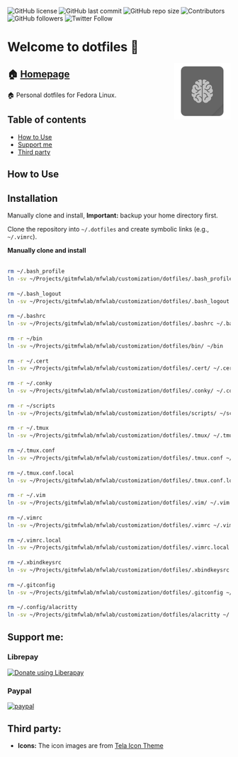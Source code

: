 <!-- start badges -->
![GitHub license](https://img.shields.io/github/license/pablomenino/dotfiles)
![GitHub last commit](https://img.shields.io/github/last-commit/pablomenino/dotfiles)
![GitHub repo size](https://img.shields.io/github/repo-size/pablomenino/dotfiles)
![Contributors](https://img.shields.io/github/contributors-anon/pablomenino/dotfiles)
![GitHub followers](https://img.shields.io/github/followers/pablomenino?label=Follow)
![Twitter Follow](https://img.shields.io/twitter/follow/pmenino)
<!-- end badges -->

<!-- start description -->
<h1>Welcome to dotfiles 👋</h1>
<p>
    <a href="https://lab.mfwlab.com/lab/dotfiles/" id="homepage" rel="nofollow">
        <img align="right" height="128" id="icon" src="logo.svg" width="128"/>
    </a>
</p>
<h2>🏠 <a href="https://lab.mfwlab.com/lab/dotfiles/" id="homepage">Homepage</a></h2>
<p>
    🏠 Personal dotfiles for Fedora Linux.
</p>
<!-- end description -->

## Table of contents

* [How to Use](#how-to-use)
* [Support me](#support-me)
* [Third party](#third-party)

## <a name="how-to-use">How to Use

Installation
------------

Manually clone and install, **Important:** backup your home directory first.

Clone the repository into `~/.dotfiles` and create symbolic links (e.g., `~/.vimrc`).

**Manually clone and install**

```bash

rm ~/.bash_profile
ln -sv ~/Projects/gitmfwlab/mfwlab/customization/dotfiles/.bash_profile ~/.bash_profile

rm ~/.bash_logout
ln -sv ~/Projects/gitmfwlab/mfwlab/customization/dotfiles/.bash_logout ~/.bash_logout

rm ~/.bashrc
ln -sv ~/Projects/gitmfwlab/mfwlab/customization/dotfiles/.bashrc ~/.bashrc

rm -r ~/bin
ln -sv ~/Projects/gitmfwlab/mfwlab/customization/dotfiles/bin/ ~/bin

rm -r ~/.cert
ln -sv ~/Projects/gitmfwlab/mfwlab/customization/dotfiles/.cert/ ~/.cert

rm -r ~/.conky
ln -sv ~/Projects/gitmfwlab/mfwlab/customization/dotfiles/.conky/ ~/.conky

rm -r ~/scripts
ln -sv ~/Projects/gitmfwlab/mfwlab/customization/dotfiles/scripts/ ~/scripts

rm -r ~/.tmux
ln -sv ~/Projects/gitmfwlab/mfwlab/customization/dotfiles/.tmux/ ~/.tmux

rm ~/.tmux.conf
ln -sv ~/Projects/gitmfwlab/mfwlab/customization/dotfiles/.tmux.conf ~/.tmux.conf

rm ~/.tmux.conf.local
ln -sv ~/Projects/gitmfwlab/mfwlab/customization/dotfiles/.tmux.conf.local ~/.tmux.conf.local

rm -r ~/.vim
ln -sv ~/Projects/gitmfwlab/mfwlab/customization/dotfiles/.vim/ ~/.vim

rm ~/.vimrc
ln -sv ~/Projects/gitmfwlab/mfwlab/customization/dotfiles/.vimrc ~/.vimrc

rm ~/.vimrc.local
ln -sv ~/Projects/gitmfwlab/mfwlab/customization/dotfiles/.vimrc.local ~/.vimrc.local

rm ~/.xbindkeysrc
ln -sv ~/Projects/gitmfwlab/mfwlab/customization/dotfiles/.xbindkeysrc ~/.xbindkeysrc

rm ~/.gitconfig
ln -sv ~/Projects/gitmfwlab/mfwlab/customization/dotfiles/.gitconfig ~/.gitconfig

rm ~/.config/alacritty
ln -sv ~/Projects/gitmfwlab/mfwlab/customization/dotfiles/alacritty ~/.config/alacritty

```

## <a name="support-me">Support me:

### Librepay

<a href="https://liberapay.com/pablomenino/donate"><img alt="Donate using Liberapay" src="https://liberapay.com/assets/widgets/donate.svg"></a>

### Paypal

[![paypal](https://www.paypalobjects.com/en_US/i/btn/btn_donateCC_LG.gif)](https://www.paypal.com/cgi-bin/webscr?cmd=_s-xclick&hosted_button_id=4HPTG85J8NQVG)

## <a name="third-party">Third party:

* **Icons:** The icon images are from [Tela Icon Theme](https://github.com/vinceliuice/Tela-icon-theme)


